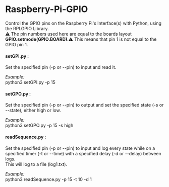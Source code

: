# Raspberry-Pi-GPIO
Control the GPIO pins on the Raspberry Pi's Interface(s) with Python,
using the RPI.GPIO Library.  
⚠ The pin numbers used here are equal to the boards layout **GPIO.setmode(GPIO.BOARD)**.⚠
This means that pin 1 is not equal to the GPIO pin 1.


#### setGPI.py :
Set the specified pin (-p or --pin) to input and read it. 

*Example:*  
python3 setGPI.py -p 15

#### setGPO.py :
Set the specified pin (-p or --pin) to output and set the specified state (-s or --state), either high or low.

*Example:*   
python3 setGPO.py -p 15 -s high

#### readSequence.py :
Set the specified pin (-p or --pin) to input and log every state while on a specified timer (-t or --time) with a specified delay (-d or --delay) between logs.  
This will log to a file (log1.txt).

*Example:*  
python3 readSequence.py -p 15 -t 10 -d 1
